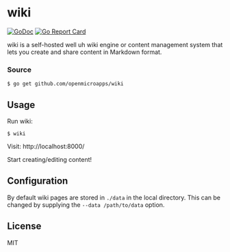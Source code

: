 # wiki
[![GoDoc](https://godoc.org/github.com/openmicroapps/wiki?status.svg)](https://godoc.org/github.com/openmicroapps/wiki)
[![Go Report Card](https://goreportcard.com/badge/github.com/openmicroapps/wiki)](https://goreportcard.com/report/github.com/openmicroapps/wiki)

wiki is a self-hosted well uh wiki engine or content management system that
lets you create and share content in Markdown format.

### Source

```#!bash
$ go get github.com/openmicroapps/wiki
```

## Usage

Run wiki:

```#!bash
$ wiki
```

Visit: http://localhost:8000/

Start creating/editing content!

## Configuration

By default wiki pages are stored in `./data` in the local directory. This can
be changed by supplying the `--data /path/to/data` option.

## License

MIT
